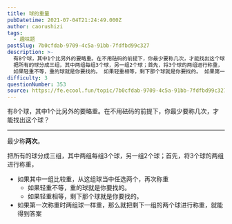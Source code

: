 ```yaml
---
title: 球的重量
pubDatetime: 2021-07-04T21:24:49.000Z
author: caorushizi
tags:
  - 趣味题
postSlug: 7b0cfdab-9709-4c5a-91bb-7fdfbd99c327
description: >-
  有8个球，其中1个比另外的要略重。在不用砝码的前提下，你最少要称几次，才能找出这个球？ 最少称两次。
  把所有的球分成三组，其中两组每组3个球，另一组2个球；首先，将3个球的两组进行称重， 如果其中一组比较重，从这组球当中任选两个，再次称重
  如果轻重不等，重的球就是你要找的。 如果轻重相等，剩下那个球就是你要找的。 如果第一次称重时两组球一样重，那么就把剩下一组的两个球进行称重，就能得到答案
difficulty: 3
questionNumber: 353
source: https://fe.ecool.fun/topic/7b0cfdab-9709-4c5a-91bb-7fdfbd99c327
---
```


有8个球，其中1个比另外的要略重。在不用砝码的前提下，你最少要称几次，才能找出这个球？

---

最少称**两次**。

把所有的球分成三组，其中两组每组3个球，另一组2个球；首先，将3个球的两组进行称重，

- 如果其中一组比较重，从这组球当中任选两个，再次称重
  - 如果轻重不等，重的球就是你要找的。
  - 如果轻重相等，剩下那个球就是你要找的。
- 如果第一次称重时两组球一样重，那么就把剩下一组的两个球进行称重，就能得到答案
